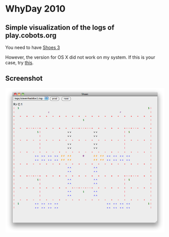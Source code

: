 # WhyDay 2010

## Simple visualization of the logs of play.cobots.org

You need to have [Shoes 3](http://shoes.heroku.com/downloads)

However, the version for OS X did not work on my system.
If this is your case, try [this](http://github.com/steveklabnik/shoes/downloads).

## Screenshot
![screenshot](http://github.com/eregon/cobots/raw/master/screenshot.png)
